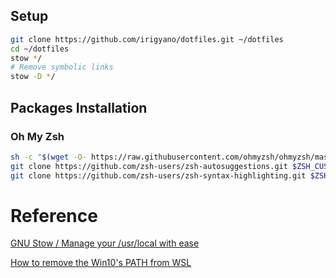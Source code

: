 ## Setup

```bash
git clone https://github.com/irigyano/dotfiles.git ~/dotfiles
cd ~/dotfiles
stow */
# Remove symbolic links
stow -D */
```

## Packages Installation

### Oh My Zsh

```zsh
sh -c "$(wget -O- https://raw.githubusercontent.com/ohmyzsh/ohmyzsh/master/tools/install.sh)"
git clone https://github.com/zsh-users/zsh-autosuggestions.git $ZSH_CUSTOM/plugins/zsh-autosuggestions
git clone https://github.com/zsh-users/zsh-syntax-highlighting.git $ZSH_CUSTOM/plugins/zsh-syntax-highlighting
```

# Reference

[GNU Stow / Manage your /usr/local with ease](https://www.reddit.com/r/linux/comments/1f7sh4/gnu_stow_manage_your_usrlocal_with_ease/)

[How to remove the Win10's PATH from WSL](https://stackoverflow.com/a/51345880)
